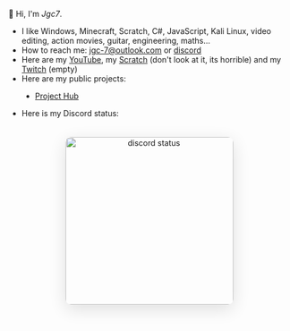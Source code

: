 👋 Hi, I'm *Jgc7*.
- I like Windows, Minecraft, Scratch, C#, JavaScript, Kali Linux, video editing, action movies, guitar, engineering, maths...
- How to reach me: [jgc-7@outlook.com](mailto:jgc-7@outlook.com) or [discord](http://discord.com/users/889045882874495036)
- Here are my [YouTube](https://www.youtube.com/channel/UCCfLGV3QvExntjvWGbPjOUQ?sub_confirmation=1), my [Scratch](https://scratch.mit.edu/users/Technic_com/) (don't look at it, its horrible) and my [Twitch](https://www.twitch.tv/jgc9884) (empty)
- Here are my public projects:

<ul style="list-style: none;"><li><ul style="list-style: disc;"><li><a href="http://projecthub.jgc.linkpc.net">Project Hub</a></li></ul><ul id="repo-list" style="list-style: disc;"></ul></li></ul>

- Here is my Discord status:

<div align="center"><img  src="https://discord-readme-badge.vercel.app/api?id=889045882874495036" width="300px" alt="discord status" style="border-radius: 10px; margin: 20px 0; box-shadow: 0 8px 30px rgba(0, 0, 0, 0.12);"></div>
